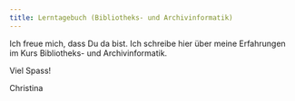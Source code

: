 ```yaml
---
title: Lerntagebuch (Bibliotheks- und Archivinformatik)
---
```

<p>Ich freue mich, dass Du da bist. Ich schreibe hier über meine Erfahrungen im Kurs Bibliotheks- und Archivinformatik.</p><p></p>
<p>Viel Spass!</p><p></p>
Christina

